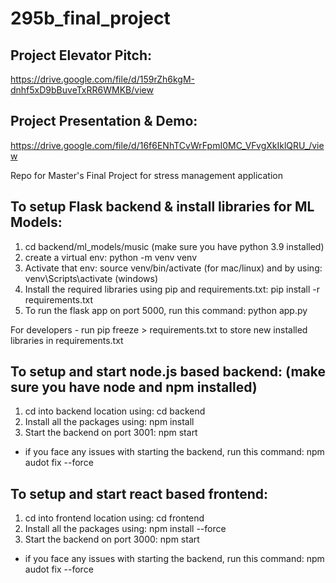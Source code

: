 # 295b_final_project

## Project Elevator Pitch:

https://drive.google.com/file/d/159rZh6kgM-dnhf5xD9bBuveTxRR6WMKB/view

## Project Presentation & Demo:

https://drive.google.com/file/d/16f6ENhTCvWrFpmI0MC_VFvgXkIklQRU_/view

Repo for Master's Final Project for stress management application

## To setup Flask backend & install libraries for ML Models:

1.  cd backend/ml_models/music (make sure you have python 3.9 installed)
2.  create a virtual env: python -m venv venv
3.  Activate that env: source venv/bin/activate (for mac/linux) and by using: venv\Scripts\activate (windows)
4.  Install the required libraries using pip and requirements.txt: pip install -r requirements.txt
5.  To run the flask app on port 5000, run this command: python app.py

For developers - run pip freeze > requirements.txt to store new installed libraries in requirements.txt

## To setup and start node.js based backend: (make sure you have node and npm installed)

1. cd into backend location using: cd backend
2. Install all the packages using: npm install
3. Start the backend on port 3001: npm start

- if you face any issues with starting the backend, run this command: npm audot fix --force

## To setup and start react based frontend:

1. cd into frontend location using: cd frontend
2. Install all the packages using: npm install --force
3. Start the backend on port 3000: npm start

- if you face any issues with starting the backend, run this command: npm audot fix --force
